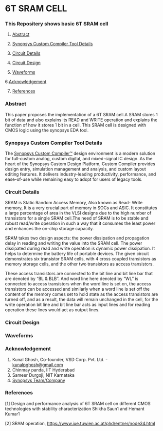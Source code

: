 # 6T SRAM CELL

### This Repositery shows basic 6T SRAM cell
1. [Abstract](#Abstract)

2. [Synopsys Custom Compiler Tool Details](#Synopsys-Custom-Compiler-Tool-Details)

3. [Circuit Details](#Circuit-Details)

4. [Circuit Design](#Circuit-Design)

5. [Waveforms](#Waveforms)

6.[Acknowledgement](#Acknowledgement) 

7. [References](#References)

### Abstract
This paper proposes the implementation of a 6T SRAM cell.A SRAM stores 1 bit of data and also explains its READ and WRITE operation and explains the function of how it stores 1 bit in a cell. This SRAM cell is designed with CMOS logic using the synopsys EDA tool.


### Synopsys Custom Compiler Tool Details
The [Synopsys Custom Compiler™](https://www.synopsys.com/implementation-and-signoff/custom-design-platform/custom-compiler.html) design environment is a modern solution for full-custom analog, custom digital, and mixed-signal IC design. As the heart of the Synopsys Custom Design Platform, Custom Compiler provides design entry, simulation management and analysis, and custom layout editing features. It delivers industry-leading productivity, performance, and ease-of-use while remaining easy to adopt for users of legacy tools.


### Circuit Details
  SRAM is Static Random Access Memory, Also known as Read- Write memory, It is a very crucial part of memory in SOCs and ASIC. It constitutes a large percentage of area in the VLSI designs due to the high number of transistors for a single SRAM cell.The need of SRAM is to be stable and robust read/write operation in such a way that it consumes the least power and enhances the on-chip storage capacity.
  
  SRAM takes two design aspects: the power dissipation and propagation delay in reading and writing the value into the SRAM cell. The power dissipated during read and write operation is dynamic power dissipation. It helps to determine the battery life of portable devices. The given circuit demonstrates six transistor SRAM cells, with 4 cross coupled transistors as memory storage cells, and the other two transistors as access transistors.
  
  These access transistors are connected to the bit line and bit line bar that are denoted by “BL & BLB”. And word line here denoted by “WL” is connected to access transistors when the word line is set on, the access transistors can be accessed and similarly when a word line is set off the content of the memory comes set to hold state as the access transistors are turned off, and as a result, the data will remain unchanged in the cell, for the write operation bit line and bit line bar acts as input lines and for reading operation these lines would act as output lines.


### Circuit Design



### Waveforms



### Acknowledgement

1. Kunal Ghosh, Co-founder, VSD Corp. Pvt. Ltd. - kunalpghosh@gmail.com
2. Chinmay panda, IIT Hyderabad
3. Sameer Durgoji, NIT Karnataka
4. [Synopsys Team/Company](https://www.synopsys.com/)


### References

[1] Design and performance analysis of 6T SRAM cell on different CMOS technologies with stability characterization Shikha Saun1 and Hemant Kumar1

[2] SRAM operation, https://www.iue.tuwien.ac.at/phd/entner/node34.html 
